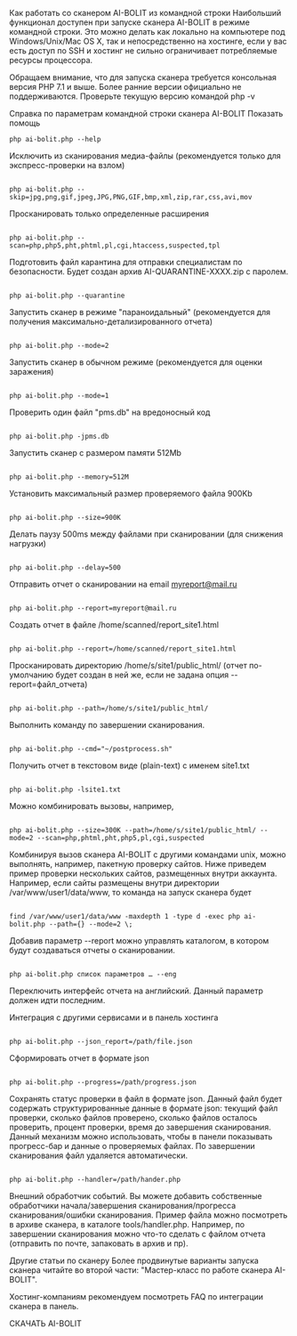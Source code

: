 Как работать со сканером AI-BOLIT из командной строки
Наибольший функционал доступен при запуске сканера AI-BOLIT в режиме командной строки. Это можно делать как локально на компьютере под Windows/Unix/Mac OS X, так и непосредственно на хостинге, если у вас есть доступ по SSH и хостинг не сильно ограничивает потребляемые ресурсы процессора.

Обращаем внимание, что для запуска сканера требуется консольная версия PHP 7.1 и выше. Более ранние версии официально не поддерживаются. Проверьте текущую версию командой
php -v

Справка по параметрам командной строки сканера AI-BOLIT
Показать помощь

```
php ai-bolit.php --help

```

Исключить из сканирования медиа-файлы (рекомендуется только для экспресс-проверки на взлом)

```

php ai-bolit.php --skip=jpg,png,gif,jpeg,JPG,PNG,GIF,bmp,xml,zip,rar,css,avi,mov

```

Просканировать только определенные расширения

```

php ai-bolit.php --scan=php,php5,pht,phtml,pl,cgi,htaccess,suspected,tpl

```

Подготовить файл карантина для отправки специалистам по безопасности. Будет создан архив AI-QUARANTINE-XXXX.zip с паролем.

```

php ai-bolit.php --quarantine

```

Запустить сканер в режиме "параноидальный" (рекомендуется для получения максимально-детализированного отчета)

```

php ai-bolit.php --mode=2

```

Запустить сканер в обычном режиме (рекомендуется для оценки заражения)

```

php ai-bolit.php --mode=1

```

Проверить один файл "pms.db" на вредоносный код

```

php ai-bolit.php -jpms.db

```

Запустить сканер с размером памяти 512Mb

```

php ai-bolit.php --memory=512M

```

Установить максимальный размер проверяемого файла 900Kb

```

php ai-bolit.php --size=900K

```

Делать паузу 500ms между файлами при сканировании (для снижения нагрузки)

```

php ai-bolit.php --delay=500

```

Отправить отчет о сканировании на email myreport@mail.ru

```

php ai-bolit.php --report=myreport@mail.ru

```

Создать отчет в файле /home/scanned/report_site1.html

```

php ai-bolit.php --report=/home/scanned/report_site1.html

```

Просканировать директорию /home/s/site1/public_html/ (отчет по-умолчанию будет создан в ней же, если не задана опция --report=файл_отчета)

```

php ai-bolit.php --path=/home/s/site1/public_html/

```

Выполнить команду по завершении сканирования.

```

php ai-bolit.php --cmd="~/postprocess.sh"

```

Получить отчет в текстовом виде (plain-text) с именем site1.txt

```

php ai-bolit.php -lsite1.txt

```

Можно комбинировать вызовы, например,

```

php ai-bolit.php --size=300K --path=/home/s/site1/public_html/ --mode=2 --scan=php,phtml,pht,php5,pl,cgi,suspected

```

Комбинируя вызов сканера AI-BOLIT c другими командами unix, можно выполнять, например, пакетную проверку сайтов. Ниже приведем пример проверки нескольких сайтов, размещенных внутри аккаунта. Например, если сайты размещены внутри директории /var/www/user1/data/www, то команда на запуск сканера будет

```

find /var/www/user1/data/www -maxdepth 1 -type d -exec php ai-bolit.php --path={} --mode=2 \;

```

Добавив параметр --report можно управлять каталогом, в котором будут создаваться отчеты о сканировании. 

```

php ai-bolit.php список параметров … --eng

```

Переключить интерфейс отчета на английский. Данный параметр должен идти последним.

Интеграция с другими сервисами и в панель хостинга

```

php ai-bolit.php --json_report=/path/file.json

```

Cформировать отчет в формате json

```

php ai-bolit.php --progress=/path/progress.json

```

Cохранять статус проверки в файл в формате json. Данный файл будет содержать структурированные данные в формате json: текущий файл проверки, сколько файлов проверено, сколько файлов осталось проверить, процент проверки, время до завершения сканирования. Данный механизм можно использовать, чтобы в панели показывать прогресс-бар и данные о проверяемых файлах. По завершении сканирования файл удаляется автоматически.

```

php ai-bolit.php --handler=/path/hander.php

```

Внешний обработчик событий. Вы можете добавить собственные обработчики начала/завершения сканирования/прогресса сканирования/ошибки сканирования. Пример файла можно посмотреть в архиве сканера, в каталоге tools/handler.php. Например, по завершении сканирования можно что-то сделать с файлом отчета (отправить по почте, запаковать в архив и пр).

Другие статьи по сканеру
Более продвинутые варианты запуска сканера читайте во второй части: "Мастер-класс по работе сканера AI-BOLIT".

Хостинг-компаниям рекомендуем посмотреть FAQ по интеграции сканера в панель.

СКАЧАТЬ AI-BOLIT
